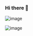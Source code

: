 ### Hi there 👋

<!--
**oksanaphmn/oksanaphmn** is a ✨ _special_ ✨ repository because its `README.md` (this file) appears on your GitHub profile.

Here are some ideas to get you started:

- 🔭 I’m currently working on ...
- 🌱 I’m currently learning ...
- 👯 I’m looking to collaborate on ...
- 🤔 I’m looking for help with ...
- 💬 Ask me about ...
- 📫 How to reach me: ...
- 😄 Pronouns: ...
- ⚡ Fun fact: ...
-->
![image](https://user-images.githubusercontent.com/122052334/211008948-56b5bae4-4546-4a58-b08f-8b4899a326b5.png)

![image](https://user-images.githubusercontent.com/122052334/211309690-21047046-e7c2-4684-aa8b-6c20a772b259.png)


